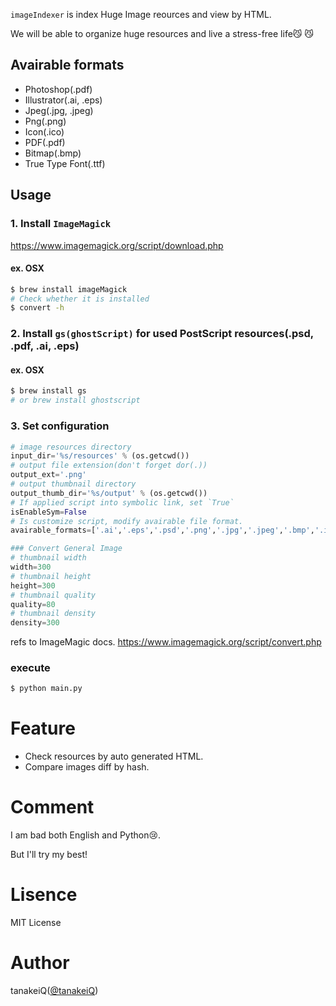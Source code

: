 `imageIndexer` is index Huge Image reources and view by HTML.

We will be able to organize huge resources and live a stress-free life😼 😼


## Avairable formats
- Photoshop(.pdf)
- Illustrator(.ai, .eps)
- Jpeg(.jpg, .jpeg)
- Png(.png)
- Icon(.ico)
- PDF(.pdf)
- Bitmap(.bmp)
- True Type Font(.ttf)

## Usage

### 1. Install `ImageMagick`
https://www.imagemagick.org/script/download.php

#### ex. OSX
```bash
$ brew install imageMagick
# Check whether it is installed
$ convert -h
```

### 2. Install `gs(ghostScript)` for used PostScript resources(.psd, .pdf, .ai, .eps)
#### ex. OSX
```bash
$ brew install gs
# or brew install ghostscript
```

### 3. Set configuration
```python
# image resources directory
input_dir='%s/resources' % (os.getcwd())
# output file extension(don't forget dor(.))
output_ext='.png'
# output thumbnail directory
output_thumb_dir='%s/output' % (os.getcwd())
# If applied script into symbolic link, set `True`
isEnableSym=False
# Is customize script, modify avairable file format.
avairable_formats=['.ai','.eps','.psd','.png','.jpg','.jpeg','.bmp','.ico','.ttf','.pdf']

### Convert General Image
# thumbnail width
width=300
# thumbnail height
height=300
# thumbnail quality
quality=80
# thumbnail density
density=300

```
refs to ImageMagic docs. 
https://www.imagemagick.org/script/convert.php

### execute
```bash
$ python main.py
```

# Feature
- Check resources by auto generated HTML.
- Compare images diff by hash.

# Comment
I am bad both English and Python😢.

But I'll try my best!

# Lisence
MIT License

# Author
tanakeiQ([@tanakeiQ](https://twitter.com/tanakeiq))
